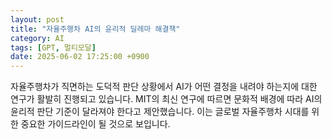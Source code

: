 ```yaml
---
layout: post
title: "자율주행차 AI의 윤리적 딜레마 해결책"
category: AI
tags: [GPT, 멀티모달]
date: 2025-06-02 17:25:00 +0900
---
```


자율주행차가 직면하는 도덕적 판단 상황에서 AI가 어떤 결정을 내려야 하는지에 대한 연구가 활발히 진행되고 있습니다. MIT의 최신 연구에 따르면 문화적 배경에 따라 AI의 윤리적 판단 기준이 달라져야 한다고 제안했습니다. 이는 글로벌 자율주행차 시대를 위한 중요한 가이드라인이 될 것으로 보입니다.